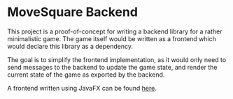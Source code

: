 # MoveSquare Backend
This project is a proof-of-concept for writing a backend library for a
rather minimalistic game. The game itself would be written as a
frontend which would declare this library as a dependency.

The goal is to simplify the frontend implementation, as it would only
need to send messages to the backend to update the game state, and
render the current state of the game as exported by the backend.

A frontend written using JavaFX can be found [here](https://github.com/BrandonIrizarry/MoveSquareJavaFX).

